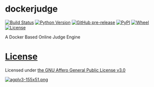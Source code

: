 # dockerjudge
[![Build Status](https://www.travis-ci.org/wangxinhe2006/dockerjudge.svg)](https://www.travis-ci.org/wangxinhe2006/dockerjudge)
[![Python Version](https://img.shields.io/pypi/pyversions/dockerjudge.svg)](https://www.python.org/downloads/)
[![GitHub pre-release](https://img.shields.io/github/release-pre/wangxinhe2006/dockerjudge.svg)](https://github.com/wangxinhe2006/dockerjudge/releases)
[![PyPI](https://img.shields.io/pypi/v/dockerjudge.svg)](https://pypi.org/project/dockerjudge/#history)
[![Wheel](https://img.shields.io/pypi/wheel/dockerjudge.svg)](https://pypi.org/project/dockerjudge/#files)
[![License](https://img.shields.io/github/license/wangxinhe2006/dockerjudge.svg)](LICENSE)

A Docker Based Online Judge Engine

# [License](LICENSE)
Licensed under [the GNU Affero General Public License v3.0](https://www.gnu.org/licenses/agpl-3.0.html)

[![agplv3-155x51.png](https://www.gnu.org/graphics/agplv3-155x51.png)](https://www.gnu.org/graphics/agplv3-155x51.png)
